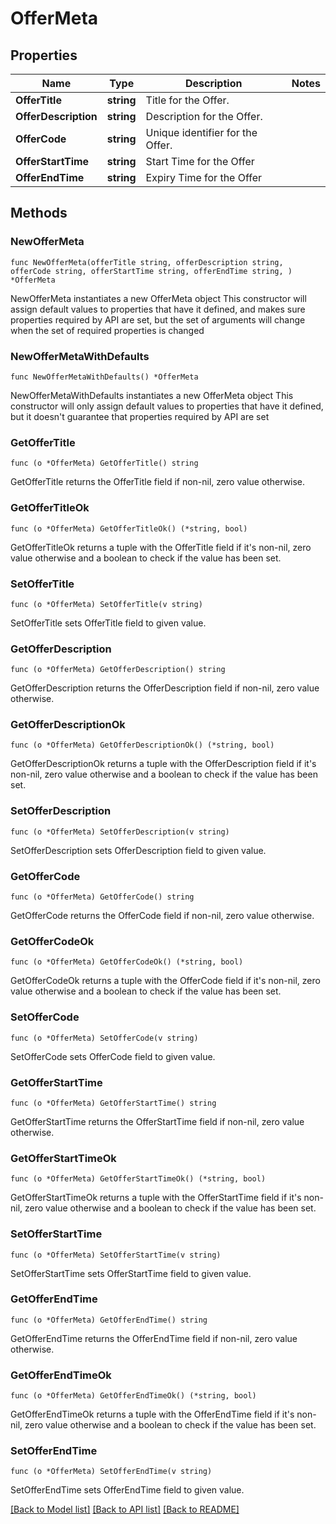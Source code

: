 # OfferMeta

## Properties

Name | Type | Description | Notes
------------ | ------------- | ------------- | -------------
**OfferTitle** | **string** | Title for the Offer. | 
**OfferDescription** | **string** | Description for the Offer. | 
**OfferCode** | **string** | Unique identifier for the Offer. | 
**OfferStartTime** | **string** | Start Time for the Offer | 
**OfferEndTime** | **string** | Expiry Time for the Offer | 

## Methods

### NewOfferMeta

`func NewOfferMeta(offerTitle string, offerDescription string, offerCode string, offerStartTime string, offerEndTime string, ) *OfferMeta`

NewOfferMeta instantiates a new OfferMeta object
This constructor will assign default values to properties that have it defined,
and makes sure properties required by API are set, but the set of arguments
will change when the set of required properties is changed

### NewOfferMetaWithDefaults

`func NewOfferMetaWithDefaults() *OfferMeta`

NewOfferMetaWithDefaults instantiates a new OfferMeta object
This constructor will only assign default values to properties that have it defined,
but it doesn't guarantee that properties required by API are set

### GetOfferTitle

`func (o *OfferMeta) GetOfferTitle() string`

GetOfferTitle returns the OfferTitle field if non-nil, zero value otherwise.

### GetOfferTitleOk

`func (o *OfferMeta) GetOfferTitleOk() (*string, bool)`

GetOfferTitleOk returns a tuple with the OfferTitle field if it's non-nil, zero value otherwise
and a boolean to check if the value has been set.

### SetOfferTitle

`func (o *OfferMeta) SetOfferTitle(v string)`

SetOfferTitle sets OfferTitle field to given value.


### GetOfferDescription

`func (o *OfferMeta) GetOfferDescription() string`

GetOfferDescription returns the OfferDescription field if non-nil, zero value otherwise.

### GetOfferDescriptionOk

`func (o *OfferMeta) GetOfferDescriptionOk() (*string, bool)`

GetOfferDescriptionOk returns a tuple with the OfferDescription field if it's non-nil, zero value otherwise
and a boolean to check if the value has been set.

### SetOfferDescription

`func (o *OfferMeta) SetOfferDescription(v string)`

SetOfferDescription sets OfferDescription field to given value.


### GetOfferCode

`func (o *OfferMeta) GetOfferCode() string`

GetOfferCode returns the OfferCode field if non-nil, zero value otherwise.

### GetOfferCodeOk

`func (o *OfferMeta) GetOfferCodeOk() (*string, bool)`

GetOfferCodeOk returns a tuple with the OfferCode field if it's non-nil, zero value otherwise
and a boolean to check if the value has been set.

### SetOfferCode

`func (o *OfferMeta) SetOfferCode(v string)`

SetOfferCode sets OfferCode field to given value.


### GetOfferStartTime

`func (o *OfferMeta) GetOfferStartTime() string`

GetOfferStartTime returns the OfferStartTime field if non-nil, zero value otherwise.

### GetOfferStartTimeOk

`func (o *OfferMeta) GetOfferStartTimeOk() (*string, bool)`

GetOfferStartTimeOk returns a tuple with the OfferStartTime field if it's non-nil, zero value otherwise
and a boolean to check if the value has been set.

### SetOfferStartTime

`func (o *OfferMeta) SetOfferStartTime(v string)`

SetOfferStartTime sets OfferStartTime field to given value.


### GetOfferEndTime

`func (o *OfferMeta) GetOfferEndTime() string`

GetOfferEndTime returns the OfferEndTime field if non-nil, zero value otherwise.

### GetOfferEndTimeOk

`func (o *OfferMeta) GetOfferEndTimeOk() (*string, bool)`

GetOfferEndTimeOk returns a tuple with the OfferEndTime field if it's non-nil, zero value otherwise
and a boolean to check if the value has been set.

### SetOfferEndTime

`func (o *OfferMeta) SetOfferEndTime(v string)`

SetOfferEndTime sets OfferEndTime field to given value.



[[Back to Model list]](../README.md#documentation-for-models) [[Back to API list]](../README.md#documentation-for-api-endpoints) [[Back to README]](../README.md)


